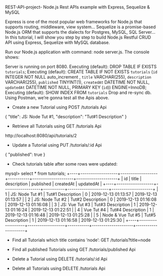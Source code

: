 REST-API-project-
Node.js Rest APIs example with Express, Sequelize &amp; MySQL



Express is one of the most popular web frameworks for Node.js that supports routing, middleware, view system… Sequelize is a promise-based Node.js ORM that supports the dialects for Postgres, MySQL, SQL Server… In this tutorial, I will show you step by step to build Node.js Restful CRUD API using Express, Sequelize with MySQL database.


Run our Node.js application with command: node server.js.
The console shows:

Server is running on port 8080.
Executing (default): DROP TABLE IF EXISTS `tutorials`;
Executing (default): CREATE TABLE IF NOT EXISTS `tutorials` (`id` INTEGER NOT NULL auto_increment , `title` VARCHAR(255), `description` VARCHAR(255), `published` TINYINT(1), `createdAt` DATETIME NOT NULL, `updatedAt` DATETIME NOT NULL, PRIMARY KEY (`id`)) ENGINE=InnoDB;
Executing (default): SHOW INDEX FROM `tutorials`
Drop and re-sync db.
Using Postman, we’re gonna test all the Apis above.

- Create a new Tutorial using POST /tutorials Api

{
"title": JS: Node Tut #1,
"description": "Tut#1 Description"
}


- Retrieve all Tutorials using GET /tutorials Api

http://localhost:8080/api/tutorials/2


- Update a Tutorial using PUT /tutorials/:id Api


{
"published": true
}


- Check tutorials table after some rows were updated:


mysql> select * from tutorials;
+----+-------------------+-------------------+-----------+---------------------+---------------------+
| id | title             | description       | published | createdAt           | updatedAt           |
+----+-------------------+-------------------+-----------+---------------------+---------------------+
|  1 | JS: Node Tut #1   | Tut#1 Description |         0 | 2019-12-13 01:13:57 | 2019-12-13 01:13:57 |
|  2 | JS: Node Tut #2   | Tut#2 Description |         0 | 2019-12-13 01:16:08 | 2019-12-13 01:16:08 |
|  3 | JS: Vue Tut #3    | Tut#3 Description |         1 | 2019-12-13 01:16:24 | 2019-12-13 01:22:51 |
|  4 | Vue Tut #4        | Tut#4 Description |         1 | 2019-12-13 01:16:48 | 2019-12-13 01:25:28 |
|  5 | Node & Vue Tut #5 | Tut#5 Description |         1 | 2019-12-13 01:16:58 | 2019-12-13 01:25:30 |
+----+-------------------+-------------------+-----------+---------------------+---------------------+


- Find all Tutorials which title contains ‘node’: GET /tutorials?title=node

- Find all published Tutorials using GET /tutorials/published Api

- Delete a Tutorial using DELETE /tutorials/:id Api

- Delete all Tutorials using DELETE /tutorials Api


